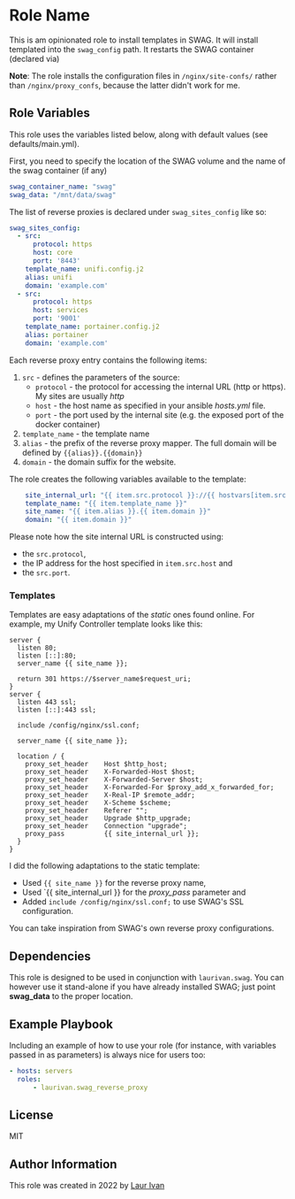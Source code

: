 Role Name
=========

This is am opinionated role to install templates in SWAG. It will install templated into the `swag_config` path. It restarts the SWAG container (declared via)

**Note**: The role installs the configuration files in `/nginx/site-confs/` rather than `/nginx/proxy_confs`, because the latter didn't work for me.

Role Variables
--------------

This role uses the variables listed below, along with default values (see defaults/main.yml).

First, you need to specify the location of the SWAG volume and the name of the swag container (if any)

```yml
swag_container_name: "swag"
swag_data: "/mnt/data/swag"
```

The list of reverse proxies is declared under `swag_sites_config` like so:

```yml
swag_sites_config:
  - src:
      protocol: https
      host: core
      port: '8443'
    template_name: unifi.config.j2
    alias: unifi
    domain: 'example.com'
  - src:
      protocol: https
      host: services
      port: '9001'
    template_name: portainer.config.j2
    alias: portainer
    domain: 'example.com'
```

Each reverse proxy entry contains the following items:

1. `src` - defines the parameters of the source:
    - `protocol` - the protocol for accessing the internal URL (http or https). My sites are usually *http*
    - `host` - the host name as specified in your ansible *hosts.yml* file.
    - `port` - the port used by the internal site (e.g. the exposed port of the docker container)
2. `template_name` - the template name
3. `alias` - the prefix of the reverse proxy mapper. The full domain will be defined by `{{alias}}.{{domain}}`
4. `domain` - the domain suffix for the website.

The role creates the following variables available to the template:

```yaml
    site_internal_url: "{{ item.src.protocol }}://{{ hostvars[item.src.host].ansible_host }}:{{ item.src.port }}"
    template_name: "{{ item.template_name }}"
    site_name: "{{ item.alias }}.{{ item.domain }}"
    domain: "{{ item.domain }}"
```

Please note how the site internal URL is constructed using:
  - the `src.protocol`,
  - the IP address for the host specified in `item.src.host` and
  - the `src.port`.

### Templates

Templates are easy adaptations of the *static* ones found online. For example, my Unify Controller template looks like this:

```jinja2
server {
  listen 80;
  listen [::]:80;
  server_name {{ site_name }};

  return 301 https://$server_name$request_uri;
}
server {
  listen 443 ssl;
  listen [::]:443 ssl;

  include /config/nginx/ssl.conf;

  server_name {{ site_name }};

  location / {
    proxy_set_header    Host $http_host;
    proxy_set_header    X-Forwarded-Host $host;
    proxy_set_header    X-Forwarded-Server $host;
    proxy_set_header    X-Forwarded-For $proxy_add_x_forwarded_for;
    proxy_set_header    X-Real-IP $remote_addr;
    proxy_set_header    X-Scheme $scheme;
    proxy_set_header    Referer "";
    proxy_set_header    Upgrade $http_upgrade;
    proxy_set_header    Connection "upgrade";
    proxy_pass          {{ site_internal_url }};
  }
}
```

I did the following adaptations to the static template:

- Used `{{ site_name }}` for the reverse proxy name,
- Used `{{ site_internal_url }} for the *proxy_pass* parameter and
- Added `include /config/nginx/ssl.conf;` to use SWAG's SSL configuration.

You can take inspiration from SWAG's own reverse proxy configurations.

Dependencies
------------

This role is designed to be used in conjunction with `laurivan.swag`. You can however use it stand-alone if you have already installed SWAG; just point **swag_data** to the proper location.

Example Playbook
----------------

Including an example of how to use your role (for instance, with variables passed in as parameters) is always nice for users too:

```yml
- hosts: servers
  roles:
      - laurivan.swag_reverse_proxy
```

License
-------

MIT

Author Information
------------------

This role was created in 2022 by [Laur Ivan](https://www.laurivan.com)